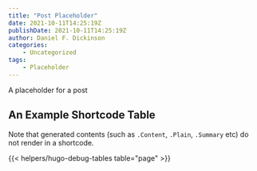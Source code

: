 ```yaml
---
title: "Post Placeholder"
date: 2021-10-11T14:25:19Z
publishDate: 2021-10-11T14:25:19Z
author: Daniel F. Dickinson
categories:
    - Uncategorized
tags:
    - Placeholder
---
```


A placeholder for a post

## An Example Shortcode Table

Note that generated contents (such as ``.Content``, ``.Plain``, ``.Summary`` etc) do not render in a shortcode.

{{< helpers/hugo-debug-tables table="page" >}}
